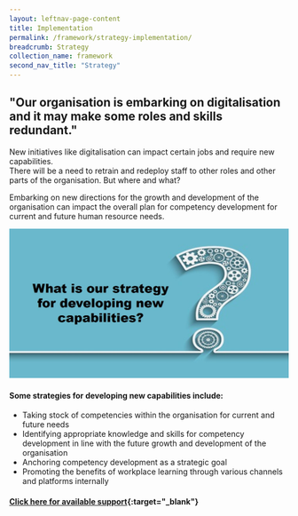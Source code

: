 ```yaml
---
layout: leftnav-page-content
title: Implementation
permalink: /framework/strategy-implementation/
breadcrumb: Strategy
collection_name: framework
second_nav_title: "Strategy"
---
```



## **"Our organisation is embarking on digitalisation and it may make some roles and skills redundant."**
	
New initiatives like digitalisation can impact certain jobs and require new capabilities. <br>
There will be a need to retrain and redeploy staff to other roles and other parts of the organisation. But where and what?	

Embarking on new directions for the growth and development of the organisation can impact the overall plan for competency development for current and future human resource needs.

<img src="/images/implementation/strategy.jpg">


#### **Some strategies for developing new capabilities include:**

- Taking stock of competencies within the organisation for current and future needs
- Identifying appropriate knowledge and skills for competency development in line with the future growth and development of the organisation
- Anchoring competency development as a strategic goal
- Promoting the benefits of workplace learning through various channels and platforms internally



#### [Click here for available support](https://nyp-wpl-staging.netlify.com/framework/strategy-support/){:target="_blank"}

